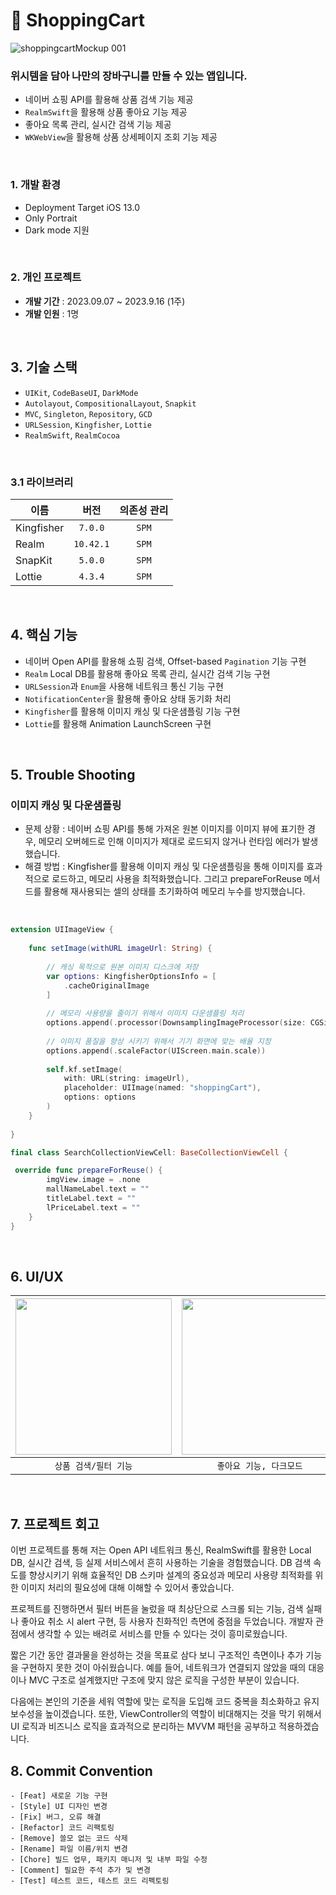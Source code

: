 # 🛒 ShoppingCart
![shoppingcartMockup 001](https://github.com/hwangyeri/ShoppingCart/assets/114602459/8d469f1a-98c5-4a25-982f-8b07338ae87d)

### 위시템을 담아 나만의 장바구니를 만들 수 있는 앱입니다.
- 네이버 쇼핑 API를 활용해 상품 검색 기능 제공
- `RealmSwift`을 활용해 상품 좋아요 기능 제공
- 좋아요 목록 관리, 실시간 검색 기능 제공
- `WKWebView`을 활용해 상품 상세페이지 조회 기능 제공
<br/>

### 1. 개발 환경
- Deployment Target iOS 13.0
- Only Portrait
- Dark mode 지원
<br/>

### 2. 개인 프로젝트
- **개발 기간** : 2023.09.07 ~ 2023.9.16 (1주)
- **개발 인원** : 1명
<br/>

## 3. 기술 스택
- `UIKit`, `CodeBaseUI`, `DarkMode`
- `Autolayout`, `CompositionalLayout`, `Snapkit`
- `MVC`, `Singleton`, `Repository`, `GCD`
- `URLSession`, `Kingfisher`, `Lottie`
- `RealmSwift`, `RealmCocoa`
<br/>

### 3.1 라이브러리
 
| 이름 | 버전 | 의존성 관리 |
| ------------- | :-------: | :---: |
| Kingfisher   | `7.0.0`   | `SPM` |
| Realm        | `10.42.1` | `SPM` |
| SnapKit      | `5.0.0`   | `SPM` |
| Lottie       | `4.3.4`   | `SPM` |
<br/>

## 4. 핵심 기능
- 네이버 Open API를 활용해 쇼핑 검색, Offset-based `Pagination` 기능 구현
- `Realm` Local DB를 활용해 좋아요 목록 관리, 실시간 검색 기능 구현
- `URLSession`과 `Enum`을 사용해 네트워크 통신 기능 구현
- `NotificationCenter`을 활용해 좋아요 상태 동기화 처리
- `Kingfisher`를 활용해 이미지 캐싱 및 다운샘플링 기능 구현
- `Lottie`를 활용해 Animation LaunchScreen 구현
<br/>

## 5. Trouble Shooting
### 이미지 캐싱 및 다운샘플링
- 문제 상황 : 네이버 쇼핑 API를 통해 가져온 원본 이미지를 이미지 뷰에 표기한 경우, 메모리 오버헤드로 인해 이미지가 제대로 로드되지 않거나 런타임 에러가 발생했습니다.
- 해결 방법 : Kingfisher를 활용해 이미지 캐싱 및 다운샘플링을 통해 이미지를 효과적으로 로드하고, 메모리 사용을 최적화했습니다. 그리고 prepareForReuse 메서드를 활용해 재사용되는 셀의 상태를 초기화하여 메모리 누수를 방지했습니다.
</br>

```swift
extension UIImageView {
    
    func setImage(withURL imageUrl: String) {
        
        // 캐싱 목적으로 원본 이미지 디스크에 저장
        var options: KingfisherOptionsInfo = [
            .cacheOriginalImage
        ]
        
        // 메모리 사용량을 줄이기 위해서 이미지 다운샘플링 처리
        options.append(.processor(DownsamplingImageProcessor(size: CGSize(width: 100, height: 100))))
        
        // 이미지 품질을 향상 시키기 위해서 기기 화면에 맞는 배율 지정
        options.append(.scaleFactor(UIScreen.main.scale))
        
        self.kf.setImage(
            with: URL(string: imageUrl),
            placeholder: UIImage(named: "shoppingCart"),
            options: options
        )
    }
    
}

final class SearchCollectionViewCell: BaseCollectionViewCell {

 override func prepareForReuse() {
        imgView.image = .none
        mallNameLabel.text = ""
        titleLabel.text = ""
        lPriceLabel.text = ""
    }
}
```

<br/>

## 6. UI/UX
|<img src="https://github.com/hwangyeri/ShoppingCart/assets/114602459/473e59e5-fff4-4984-8b55-d6e182d17d74.gif" width=250></img>|<img src="https://github.com/hwangyeri/ShoppingCart/assets/114602459/88a191be-5494-4dd6-b8ef-5954f571166a.gif" width=250></img>|
|:-:|:-:|
|`상품 검색/필터 기능`|`좋아요 기능, 다크모드`|
<br/>

## 7. 프로젝트 회고
이번 프로젝트를 통해 저는 Open API 네트워크 통신, RealmSwift를 활용한 Local DB, 실시간 검색, 등 실제 서비스에서 흔히 사용하는 기술을 경험했습니다. DB 검색 속도를 향상시키기 위해 효율적인 DB 스키마 설계의 중요성과 메모리 사용량 최적화를 위한 이미지 처리의 필요성에 대해 이해할 수 있어서 좋았습니다. 

프로젝트를 진행하면서 필터 버튼을 눌렀을 때 최상단으로 스크롤 되는 기능, 검색 실패나 좋아요 취소 시 alert 구현, 등 사용자 친화적인 측면에 중점을 두었습니다. 개발자 관점에서 생각할 수 있는 배려로 서비스를 만들 수 있다는 것이 흥미로웠습니다.

짧은 기간 동안 결과물을 완성하는 것을 목표로 삼다 보니 구조적인 측면이나 추가 기능을 구현하지 못한 것이 아쉬웠습니다. 예를 들어, 네트워크가 연결되지 않았을 때의 대응이나 MVC 구조로 설계했지만 구조에 맞지 않은 로직을 구성한 부분이 있습니다. 

다음에는 본인의 기준을 세워 역할에 맞는 로직을 도입해 코드 중복을 최소화하고 유지 보수성을 높이겠습니다. 또한, ViewController의 역할이 비대해지는 것을 막기 위해서 UI 로직과 비즈니스 로직을 효과적으로 분리하는 MVVM 패턴을 공부하고 적용하겠습니다.
<br/>

## 8. Commit Convention
```
- [Feat] 새로운 기능 구현
- [Style] UI 디자인 변경
- [Fix] 버그, 오류 해결
- [Refactor] 코드 리팩토링
- [Remove] 쓸모 없는 코드 삭제
- [Rename] 파일 이름/위치 변경
- [Chore] 빌드 업무, 패키지 매니저 및 내부 파일 수정
- [Comment] 필요한 주석 추가 및 변경
- [Test] 테스트 코드, 테스트 코드 리펙토링
```
<br/>
